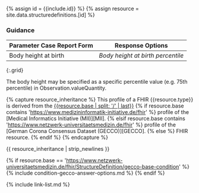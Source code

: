 
{% assign id = {{include.id}} %}
{% assign resource = site.data.structuredefinitions.[id] %}

### Guidance

| Parameter Case Report Form | Response Options |
| -------------------------- | ---------------- |
| Body height at birth | _Body height at birth percentile_ |
{:.grid}

The body height may be specified as a specific percentile value (e.g. 75th percentile) in Observation.valueQuantity.

{% capture resource_inheritance %}
This profile of a FHIR {{resource.type}} is derived from the [{{resource.base | split: '/' | last}}]({{resource.base}})
{% if resource.base contains 'https://www.medizininformatik-initiative.de/fhir' %}
 profile of the [Medical Informatics Initiative (MII)][MII].
{% elsif resource.base contains 'https://www.netzwerk-universitaetsmedizin.de/fhir' %}
 profile of the [German Corona Consensus Dataset (GECCO)][GECCO].
{% else %}
 FHIR resource.
{% endif %}
{% endcapture %}

{{ resource_inheritance | strip_newlines }}

{% if resource.base == 'https://www.netzwerk-universitaetsmedizin.de/fhir/StructureDefinition/gecco-base-condition' %}
{% include condition-gecco-answer-options.md %}
{% endif %}

{% include link-list.md %}
